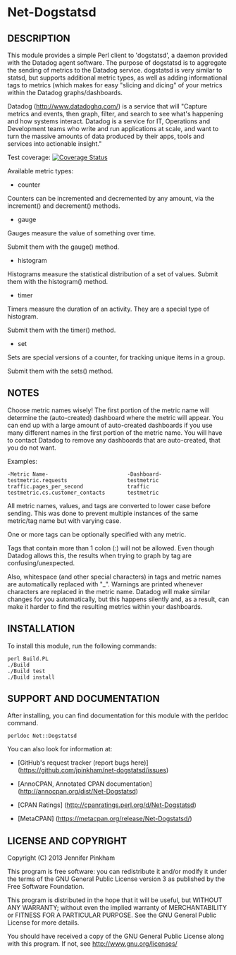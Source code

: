 Net-Dogstatsd
=============

DESCRIPTION
-----------
This module provides a simple Perl client to 'dogstatsd', a daemon provided with
the Datadog agent software. The purpose of dogstatsd is to aggregate the sending
of metrics to the Datadog service.  dogstatsd is very similar to statsd, but
supports additional metric types, as well as adding informational tags to
metrics (which makes for easy "slicing and dicing" of your metrics within the
Datadog graphs/dashboards.

Datadog (http://www.datadoghq.com/) is a service that will "Capture metrics and
events, then graph, filter, and search to see what's happening and how systems
interact. Datadog is a service for IT, Operations and Development teams who write
and run applications at scale, and want to turn the massive amounts of data
produced by their apps, tools and services into actionable insight."


Test coverage: [![Coverage Status](https://coveralls.io/repos/jpinkham/net-dogstatsd/badge.png?branch=master)](https://coveralls.io/r/jpinkham/net-dogstatsd?branch=master)


Available metric types:

 * counter

Counters can be incremented and decremented by any amount, via the increment()
and decrement() methods.

 * gauge

Gauges measure the value of something over time.

Submit them with the gauge() method.

 * histogram

Histograms measure the statistical distribution of a set of values.
Submit them with the histogram() method.

 * timer

Timers measure the duration of an activity. They are a special
type of histogram.

Submit them with the timer() method.

 * set

Sets are special versions of a counter, for tracking unique items in a group.

Submit them with the sets() method.


NOTES
-----
Choose metric names wisely! The first portion of the metric name will determine
the (auto-created) dashboard where the metric will appear. You can end up with
a large amount of auto-created dashboards if you use many different names in
the first portion of the metric name. You will have to contact Datadog to remove 
any dashboards that are auto-created, that you do not want.

Examples:

    -Metric Name-                         -Dashboard-
    testmetric.requests                   testmetric
    traffic.pages_per_second              traffic
    testmetric.cs.customer_contacts       testmetric


All metric names, values, and tags are converted to lower case before
sending. This was done to prevent multiple instances of the same metric/tag name
but with varying case. 

One or more tags can be optionally specified with any metric.

Tags that contain more than 1 colon (:) will not be allowed. Even though Datadog
allows this, the results when trying to graph by tag are confusing/unexpected.

Also, whitespace (and other special characters) in tags and metric names are
automatically replaced with "_". Warnings are printed whenever characters are
replaced in the metric name. Datadog will make similar changes for you
automatically, but this happens silently and, as a result, can make it harder to
find the resulting metrics within your dashboards.

INSTALLATION
------------

To install this module, run the following commands:

    perl Build.PL
    ./Build
    ./Build test
    ./Build install

SUPPORT AND DOCUMENTATION
-------------------------

After installing, you can find documentation for this module with the
perldoc command.

    perldoc Net::Dogstatsd

You can also look for information at:

 * [GitHub's request tracker (report bugs here)]
	(https://github.com/jpinkham/net-dogstatsd/issues)

 * [AnnoCPAN, Annotated CPAN documentation]
	(http://annocpan.org/dist/Net-Dogstatsd)

 * [CPAN Ratings]
	(http://cpanratings.perl.org/d/Net-Dogstatsd)

 * [MetaCPAN]
	(https://metacpan.org/release/Net-Dogstatsd/)


LICENSE AND COPYRIGHT
---------------------

Copyright (C) 2013 Jennifer Pinkham

This program is free software: you can redistribute it and/or modify it under
the terms of the GNU General Public License version 3 as published by the Free
Software Foundation.

This program is distributed in the hope that it will be useful, but WITHOUT ANY
WARRANTY; without even the implied warranty of MERCHANTABILITY or FITNESS FOR A
PARTICULAR PURPOSE. See the GNU General Public License for more details.

You should have received a copy of the GNU General Public License along with
this program. If not, see http://www.gnu.org/licenses/

